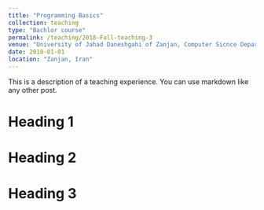 ```yaml
---
title: "Programming Basics"
collection: teaching
type: "Bachlor course"
permalink: /teaching/2018-Fall-teaching-3
venue: "University of Jahad Daneshgahi of Zanjan, Computer Sicnce Department"
date: 2018-01-01
location: "Zanjan, Iran"
---
```


This is a description of a teaching experience. You can use markdown like any other post.

Heading 1
======

Heading 2
======

Heading 3
======
